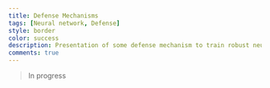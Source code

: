 ```yaml
---
title: Defense Mechanisms
tags: [Neural network, Defense]
style: border
color: success
description: Presentation of some defense mechanism to train robust neural networks
comments: true
---
```


> In progress


